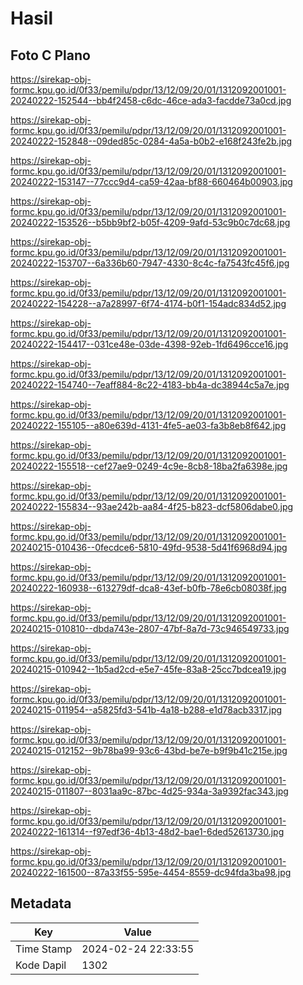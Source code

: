 # Hasil

## Foto C Plano

https://sirekap-obj-formc.kpu.go.id/0f33/pemilu/pdpr/13/12/09/20/01/1312092001001-20240222-152544--bb4f2458-c6dc-46ce-ada3-facdde73a0cd.jpg

https://sirekap-obj-formc.kpu.go.id/0f33/pemilu/pdpr/13/12/09/20/01/1312092001001-20240222-152848--09ded85c-0284-4a5a-b0b2-e168f243fe2b.jpg

https://sirekap-obj-formc.kpu.go.id/0f33/pemilu/pdpr/13/12/09/20/01/1312092001001-20240222-153147--77ccc9d4-ca59-42aa-bf88-660464b00903.jpg

https://sirekap-obj-formc.kpu.go.id/0f33/pemilu/pdpr/13/12/09/20/01/1312092001001-20240222-153526--b5bb9bf2-b05f-4209-9afd-53c9b0c7dc68.jpg

https://sirekap-obj-formc.kpu.go.id/0f33/pemilu/pdpr/13/12/09/20/01/1312092001001-20240222-153707--6a336b60-7947-4330-8c4c-fa7543fc45f6.jpg

https://sirekap-obj-formc.kpu.go.id/0f33/pemilu/pdpr/13/12/09/20/01/1312092001001-20240222-154228--a7a28997-6f74-4174-b0f1-154adc834d52.jpg

https://sirekap-obj-formc.kpu.go.id/0f33/pemilu/pdpr/13/12/09/20/01/1312092001001-20240222-154417--031ce48e-03de-4398-92eb-1fd6496cce16.jpg

https://sirekap-obj-formc.kpu.go.id/0f33/pemilu/pdpr/13/12/09/20/01/1312092001001-20240222-154740--7eaff884-8c22-4183-bb4a-dc38944c5a7e.jpg

https://sirekap-obj-formc.kpu.go.id/0f33/pemilu/pdpr/13/12/09/20/01/1312092001001-20240222-155105--a80e639d-4131-4fe5-ae03-fa3b8eb8f642.jpg

https://sirekap-obj-formc.kpu.go.id/0f33/pemilu/pdpr/13/12/09/20/01/1312092001001-20240222-155518--cef27ae9-0249-4c9e-8cb8-18ba2fa6398e.jpg

https://sirekap-obj-formc.kpu.go.id/0f33/pemilu/pdpr/13/12/09/20/01/1312092001001-20240222-155834--93ae242b-aa84-4f25-b823-dcf5806dabe0.jpg

https://sirekap-obj-formc.kpu.go.id/0f33/pemilu/pdpr/13/12/09/20/01/1312092001001-20240215-010436--0fecdce6-5810-49fd-9538-5d41f6968d94.jpg

https://sirekap-obj-formc.kpu.go.id/0f33/pemilu/pdpr/13/12/09/20/01/1312092001001-20240222-160938--613279df-dca8-43ef-b0fb-78e6cb08038f.jpg

https://sirekap-obj-formc.kpu.go.id/0f33/pemilu/pdpr/13/12/09/20/01/1312092001001-20240215-010810--dbda743e-2807-47bf-8a7d-73c946549733.jpg

https://sirekap-obj-formc.kpu.go.id/0f33/pemilu/pdpr/13/12/09/20/01/1312092001001-20240215-010942--1b5ad2cd-e5e7-45fe-83a8-25cc7bdcea19.jpg

https://sirekap-obj-formc.kpu.go.id/0f33/pemilu/pdpr/13/12/09/20/01/1312092001001-20240215-011954--a5825fd3-541b-4a18-b288-e1d78acb3317.jpg

https://sirekap-obj-formc.kpu.go.id/0f33/pemilu/pdpr/13/12/09/20/01/1312092001001-20240215-012152--9b78ba99-93c6-43bd-be7e-b9f9b41c215e.jpg

https://sirekap-obj-formc.kpu.go.id/0f33/pemilu/pdpr/13/12/09/20/01/1312092001001-20240215-011807--8031aa9c-87bc-4d25-934a-3a9392fac343.jpg

https://sirekap-obj-formc.kpu.go.id/0f33/pemilu/pdpr/13/12/09/20/01/1312092001001-20240222-161314--f97edf36-4b13-48d2-bae1-6ded52613730.jpg

https://sirekap-obj-formc.kpu.go.id/0f33/pemilu/pdpr/13/12/09/20/01/1312092001001-20240222-161500--87a33f55-595e-4454-8559-dc94fda3ba98.jpg


## Metadata

| Key        | Value               |
| ---------- | ------------------- |
| Time Stamp | 2024-02-24 22:33:55 |
| Kode Dapil | 1302                |




